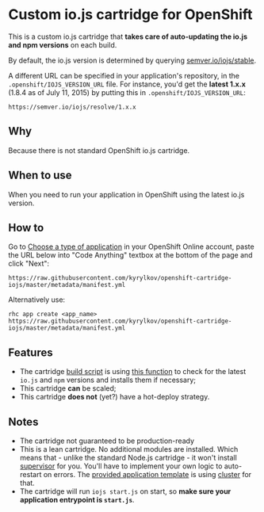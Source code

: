 # Custom io.js cartridge for OpenShift

This is a custom io.js cartridge that **takes care of auto-updating the io.js and npm versions** on each build.

By default, the io.js version is determined by querying [semver.io/iojs/stable](https://semver.io/iojs/stable).

A different URL can be specified in your application's repository, in the `.openshift/IOJS_VERSION_URL` file. For instance, you'd get the **latest 1.x.x** (1.8.4 as of July 11, 2015) by putting this in `.openshift/IOJS_VERSION_URL`:

    https://semver.io/iojs/resolve/1.x.x

## Why

Because there is not standard OpenShift io.js cartridge.

## When to use

When you need to run your application in OpenShift using the latest io.js version.

## How to

Go to [Choose a type of application](https://openshift.redhat.com/app/console/application_types) in your OpenShift Online account, paste the URL below into "Code Anything" textbox at the bottom of the page and click "Next":

    https://raw.githubusercontent.com/kyrylkov/openshift-cartridge-iojs/master/metadata/manifest.yml
    
Alternatively use:

    rhc app create <app_name> https://raw.githubusercontent.com/kyrylkov/openshift-cartridge-iojs/master/metadata/manifest.yml

## Features

- The cartridge [build script](https://github.com/kyrylkov/openshift-cartridge-iojs/blob/master/bin/control#L11) is using [this function](https://github.com/kyrylkov/openshift-cartridge-iojs/blob/master/lib/util#L3) to check for the latest `io.js` and `npm` versions and installs them if necessary;
- This cartridge **can** be scaled;
- This cartridge **does not** (yet?) have a hot-deploy strategy.

## Notes

- The cartridge not guaranteed to be production-ready
- This is a lean cartridge. No additional modules are installed. Which means that - unlike the standard Node.js cartridge - it won't install [supervisor](https://github.com/isaacs/node-supervisor) for you. You'll have to implement your own logic to auto-restart on errors. The [provided application template](https://github.com/icflorescu/openshift-cartridge-nodejs/blob/master/usr/template/start.js) is using [cluster](http://nodejs.org/api/cluster.html) for that.
- The cartridge will run `iojs start.js` on start, so **make sure your application entrypoint is `start.js`**.
